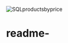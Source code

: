 ![SQLproductsbyprice](https://user-images.githubusercontent.com/114371914/193712107-3ff6744a-f678-4c6c-addd-e555b2b8ba3c.png)
# readme-
